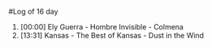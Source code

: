 #Log of 16 day

1. [00:00] Ely Guerra - Hombre Invisible - Colmena
1. [13:31] Kansas - The Best of Kansas - Dust in the Wind
